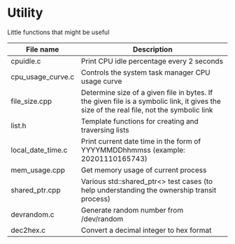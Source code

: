 # Utility
Little functions that might be useful

File name | Description
---------|---------------
cpuidle.c | Print CPU idle percentage every 2 seconds
cpu_usage_curve.c | Controls the system task manager CPU usage curve
file_size.cpp | Determine size of a given file in bytes. If the given file is a symbolic link, it gives the size of the real file, not the symbolic link
list.h | Template functions for creating and traversing lists
local_date_time.c | Print current date time in the form of YYYYMMDDhhmmss (example: 20201110165743)
mem_usage.cpp | Get memory usage of current process
shared_ptr.cpp | Various std::shared_ptr<> test cases (to help understanding the ownership transit process)
devrandom.c | Generate random number from /dev/random
dec2hex.c | Convert a decimal integer to hex format
